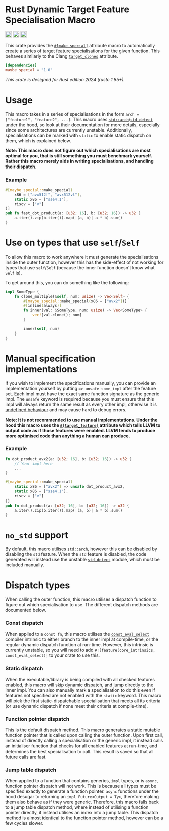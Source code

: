 # Rust Dynamic Target Feature Specialisation Macro

[<img alt="github" src="https://img.shields.io/badge/github-pypylia/maybe_special-8da0cb?style=for-the-badge&labelColor=555555&logo=github" height="20">](https://github.com/pypylia/maybe_special)
[<img alt="crates.io" src="https://img.shields.io/crates/v/maybe_special.svg?style=for-the-badge&color=fc8d62&logo=rust" height="20">](https://crates.io/crates/maybe_special)
[<img alt="docs.rs" src="https://img.shields.io/badge/docs.rs-maybe_special-66c2a5?style=for-the-badge&labelColor=555555&logo=docs.rs" height="20">](https://docs.rs/maybe_special)

This crate provides the [`#[make_special]`](https://docs.rs/maybe_special/latest/maybe_special/attr.make_special.html)
attribute macro to automatically create a series of target feature specialisations
for the given function. This behaves similarly to the Clang [`target_clones`] attribute.

[`target_clones`]: https://clang.llvm.org/docs/AttributeReference.html#target-clones

```toml
[dependencies]
maybe_special = "1.0"
```

_This crate is designed for Rust edition 2024 (rustc 1.85+)._

# Usage

This macro takes in a series of specialisations in the form `arch =
["feature1", "feature2", ...]`. This macro uses [`std::arch`]/[`std_detect`]
under the hood, so look at their documentation for more details, especially
since some architectures are currently unstable. Additionally,
specialisations can be marked with `static` to enable static dispatch on
them, which is explained below.

**Note: This macro does not figure out which specialisations are most
optimal for you, that is still something you must benchmark yourself. Rather
this macro merely aids in writing specialisations, and handling their dispatch.**

### Example

```rs
#[maybe_special::make_special(
    x86 = ["avx512f", "avx512vl"],
    static x86 = ["sse4.1"],
    riscv = ["v"]
)]
pub fn fast_dot_product(a: [u32; 16], b: [u32; 16]) -> u32 {
    a.iter().zip(b.iter()).map(|(a, b)| a * b).sum()
}
```

# Use on types that use `self`/`Self`

To allow this macro to work anywhere it must generate the specialisations
inside the outer function, however this has the side-effect of not working
for types that use `self`/`Self` (because the inner function doesn't know
what `Self` is).

To get around this, you can do something like the following:

```rs
impl SomeType {
    fn clone_multiple(&self, num: usize) -> Vec<Self> {
        #[maybe_special::make_special(x86 = ["avx2"])]
        #[inline(always)]
        fn inner(val: &SomeType, num: usize) -> Vec<SomeType> {
            vec![val.clone(); num]
        }

        inner(self, num)
    }
}
```

# Manual specification implementations

If you wish to implement the specifications manually, you can provide an
implementation yourself by putting `=> unsafe some_impl` after the feature
set. Each impl must have the exact same function signature as the generic
impl. The `unsafe` keyword is required because you must ensure that this
impl will always return the same result as every other impl, otherwise it is
[undefined behaviour] and may cause hard to debug errors.

**Note: It is not recommended to use manual implementations. Under the hood
this macro uses the [`#[target_feature]`](https://doc.rust-lang.org/reference/attributes/codegen.html#the-target_feature-attribute)
attribute which tells LLVM to output code as if those features were enabled.
LLVM tends to produce more optimised code than anything a human can produce.**

[undefined behaviour]: https://doc.rust-lang.org/reference/behavior-considered-undefined.html

### Example

```rs
fn dot_product_avx2(a: [u32; 16], b: [u32; 16]) -> u32 {
    // Your impl here
    ...
}

#[maybe_special::make_special(
    static x86 = ["avx2"] => unsafe dot_product_avx2,
    static x86 = ["sse4.1"],
    riscv = ["v"]
)]
pub fn dot_product(a: [u32; 16], b: [u32; 16]) -> u32 {
    a.iter().zip(b.iter()).map(|(a, b)| a * b).sum()
}
```

# `no_std` support

By default, this macro utilises [`std::arch`], however this can be disabled
by disabling the `std` feature. When the `std` feature is disabled, the code
generated will instead use the unstable [`std_detect`] module, which must be
included manually.

# Dispatch types

When calling the outer function, this macro utilises a dispatch function to
figure out which specialisation to use. The different dispatch methods are
documented below.

### Const dispatch

When applied to a `const fn`, this macro utilises the [`const_eval_select`]
compiler intrinsic to either branch to the inner impl at compile-time, or
the regular dynamic dispatch function at run-time. However, this
intrinsic is currently unstable, so you will need to add
`#![feature(core_intrinsics, const_eval_select)]` to your crate to use this.

[`const_eval_select`]: https://doc.rust-lang.org/stable/core/intrinsics/fn.const_eval_select.html

### Static dispatch

When the executable/library is being compiled with all checked features
enabled, this macro will skip dynamic dispatch, and jump directly to the
inner impl. You can also manually mark a specialisation to do this even if
features not specified are not enabled with the `static` keyword. This macro
will pick the first static-dispatchable specialisation that meets all its
criteria (or use dynamic dispatch if none meet their criteria at
compile-time).

### Function pointer dispatch

This is the default dispatch method. This macro generates a static mutable
function pointer that is called upon calling the outer function. Upon first
call, instead of directly calling a specialisation or the generic impl, it
instead calls an initialiser function that checks for all enabled features
at run-time, and determines the best specialisation to call. This result is
saved so that all future calls are fast.

### Jump table dispatch

When applied to a function that contains generics, `impl` types, or is
`async`, function pointer dispatch will not work. This is because all types
must be specified exactly to generate a function pointer. `async` functions
under the hood desugar to returning an `impl Future<Output = Ty>`,
therefore making them also behave as if they were generic. Therefore, this
macro falls back to a jump table dispatch method, where instead of utilising
a function pointer directly, it instead utilises an index into a jump table.
This dispatch method is almost identical to the function pointer method,
however can be a few cycles slower.

[`std::arch`]: https://doc.rust-lang.org/stable/std/arch/index.html
[`std_detect`]: https://doc.rust-lang.org/nightly/std_detect/index.html
